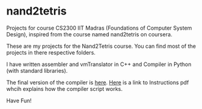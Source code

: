 # nand2tetris
Projects for course CS2300 IIT Madras (Foundations of Computer System Design), inspired from the course named nand2tetris on coursera.


These are my projects for the Nand2Tetris course. You can find most of the projects in there respective folders.

I have written assembler and vmTranslator in C++ and Compiler in Python (with standard libraries).

The final version of the compiler is [here](https://github.com/ravigupta2323/nand2tetris/tree/master/projects/11/CS18B043). [Here](https://github.com/ravigupta2323/nand2tetris/blob/master/projects/11/Instructions.pdf) is a link to Instructions pdf whcih explains how the compiler script works.

Have Fun!
